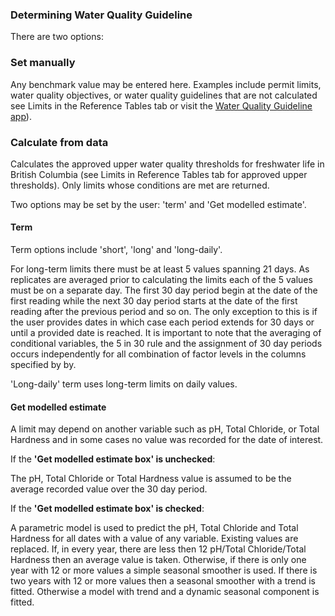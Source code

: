 ### Determining Water Quality Guideline

There are two options:

### Set manually
Any benchmark value may be entered here. Examples include permit limits, water quality objectives, or water quality guidelines that are not calculated see Limits in the Reference Tables tab or visit the [Water Quality Guideline app](https://bcgov-env.shinyapps.io/bc_wqg/)).

### Calculate from data

Calculates the approved upper water quality thresholds for freshwater life in British Columbia (see Limits in Reference Tables tab for approved upper thresholds). 
Only limits whose conditions are met are returned.

Two options may be set by the user: 'term' and 'Get modelled estimate'.

#### Term
Term options include 'short', 'long' and 'long-daily'.  

For long-term limits there must be at least 5 values spanning 21 days. As replicates are averaged prior to calculating the limits each of the 5 values must be on a separate day. The first 30 day period begin at the date of the first reading while the next 30 day period starts at the date of the first reading after the previous period and so on. The only exception to this is if the user provides dates in which case each period extends for 30 days or until a provided date is reached. It is important to note that the averaging of conditional variables, the 5 in 30 rule and the assignment of 30 day periods occurs independently for all combination of factor levels in the columns specified by by.  

'Long-daily' term uses long-term limits on daily values.

#### Get modelled estimate
A limit may depend on another variable such as pH, Total Chloride, or Total Hardness and in some cases no value was recorded for the date of interest.

If the **'Get modelled estimate box' is unchecked**:  

The pH, Total Chloride or Total Hardness value is assumed to be the average recorded value over the 30 day period. 

If the **'Get modelled estimate box' is checked**:  

A parametric model is used to predict the pH, Total Chloride and Total Hardness for all dates with a value of any variable. Existing values are replaced. If, in every year, there are less then 12 pH/Total Chloride/Total Hardness then an average value is taken. Otherwise, if there is only one year with 12 or more values a simple seasonal smoother is used. If there is two years with 12 or more values then a seasonal smoother with a trend is fitted. Otherwise a model with trend and a dynamic seasonal component is fitted.


